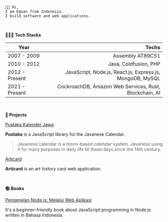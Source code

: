 ```
👋🏼 Hi, 
I am Equan from Indonesia.
I build software and web applications.
```

<br/>

**👨🏼‍💻 Tech Stacks**

| Year            | Techs            |
|-----------------|-----------------:|
| 2007 - 2009     | Assembly AT89C51 |
| 2010 - 2012     | Java, Coldfusion, PHP |
| 2012 - Present  | JavaScript, Node.js, React.js, Express.js, MongoDB, MySQL |
| 2021 - Present  | CockroachDB, Amazon Web Services, Rust, Blockchain, AI    |  

<br/>

**🚀 Projects**

[Pustaka Kalender Jawa](https://github.com/kalenderjawa)

**Pustaka** is a JavaScript library for the Javanese Calendar. 

> Javanese calendar is a moon-based calendar system. Javanese using it for many purposes in daily life till these days since the 14th century.

[Articard](https://github.com/junwatu/articard)

**Articard** is an art history card web application.

<br/>

**📚 Books**

[Pengenalan Node.js: Melalui Web Aplikasi](https://play.google.com/store/books/details?id=pdOfDwAAQBAJ)

It's a beginner-friendly book about JavaScript programming in Node.js written in Bahasa Indonesia.

